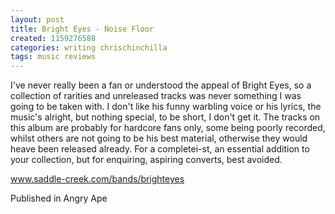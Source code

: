 ```yaml
---
layout: post
title: Bright Eyes - Noise Floor
created: 1159276588
categories: writing chrischinchilla
tags: music reviews
---
```


I've never really been a fan or understood the appeal of Bright Eyes, so a collection of rarities and unreleased tracks was never something I was going to be taken with. I don't like his funny warbling voice or his lyrics, the music's alright, but nothing special, to be short, I don't get it. The tracks on this album are probably for hardcore fans only, some being poorly recorded, whilst others are not going to be his best material, otherwise they would heave been released already. For a completei-st, an essential addition to your collection, but for enquiring, aspiring converts, best avoided.

<a href="http://www.saddle-creek.com/bands/brighteyes" target="_blank">www.saddle-creek.com/bands/brighteyes</a>

Published in Angry Ape
